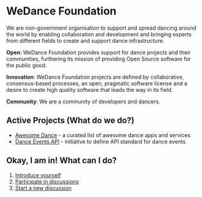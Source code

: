 # WeDance Foundation

We are non-government organisation to support and spread dancing around the world by enabling collaboration and development and bringing experts from different fields to create and support dance infrastructure.

**Open**: WeDance Foundation provides support for dance projects and their communities, furthering its mission of providing Open Source software for the public good.

**Innovation**: WeDance Foundation projects are defined by collaborative, consensus-based processes, an open, pragmatic software license and a desire to create high quality software that leads the way in its field.

**Community**: We are a community of developers and dancers.

## Active Projects (What do we do?)

- [Awesome Dance](https://github.com/we-dance/awesome-dance) - a curated list of awesome dance apps and services
- [Dance Events API](https://github.com/we-dance/foundation/issues/3) - initiative to define API standard for dance events

## Okay, I am in! What can I do?

1. [Introduce yourself](https://github.com/we-dance/foundation/issues/1)
2. [Participate in discussions](https://github.com/we-dance/foundation/issues/)
3. [Start a new discussion](https://github.com/we-dance/foundation/issues/new)
